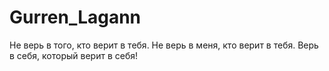 # Gurren_Lagann
Не верь в того, кто верит в тебя. Не верь в меня, кто верит в тебя. Верь в себя, который верит в себя!
